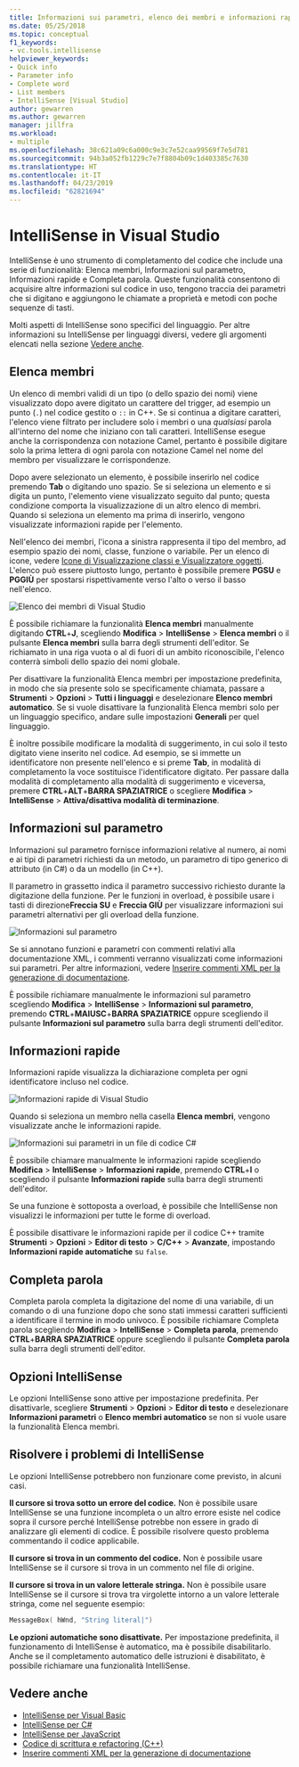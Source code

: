 ```yaml
---
title: Informazioni sui parametri, elenco dei membri e informazioni rapide
ms.date: 05/25/2018
ms.topic: conceptual
f1_keywords:
- vc.tools.intellisense
helpviewer_keywords:
- Quick info
- Parameter info
- Complete word
- List members
- IntelliSense [Visual Studio]
author: gewarren
ms.author: gewarren
manager: jillfra
ms.workload:
- multiple
ms.openlocfilehash: 38c621a09c6a000c9e3c7e52caa99569f7e5d781
ms.sourcegitcommit: 94b3a052fb1229c7e7f8804b09c1d403385c7630
ms.translationtype: HT
ms.contentlocale: it-IT
ms.lasthandoff: 04/23/2019
ms.locfileid: "62821694"
---
```

# <a name="intellisense-in-visual-studio"></a>IntelliSense in Visual Studio

IntelliSense è uno strumento di completamento del codice che include una serie di funzionalità: Elenca membri, Informazioni sul parametro, Informazioni rapide e Completa parola. Queste funzionalità consentono di acquisire altre informazioni sul codice in uso, tengono traccia dei parametri che si digitano e aggiungono le chiamate a proprietà e metodi con poche sequenze di tasti.

Molti aspetti di IntelliSense sono specifici del linguaggio. Per altre informazioni su IntelliSense per linguaggi diversi, vedere gli argomenti elencati nella sezione [Vedere anche](#see-also).

## <a name="list-members"></a>Elenca membri

Un elenco di membri validi di un tipo (o dello spazio dei nomi) viene visualizzato dopo avere digitato un carattere del trigger, ad esempio un punto (`.`) nel codice gestito o `::` in C++. Se si continua a digitare caratteri, l'elenco viene filtrato per includere solo i membri o una *qualsiasi* parola all'interno del nome che iniziano con tali caratteri. IntelliSense esegue anche la corrispondenza con notazione Camel, pertanto è possibile digitare solo la prima lettera di ogni parola con notazione Camel nel nome del membro per visualizzare le corrispondenze.

Dopo avere selezionato un elemento, è possibile inserirlo nel codice premendo **Tab** o digitando uno spazio. Se si seleziona un elemento e si digita un punto, l'elemento viene visualizzato seguito dal punto; questa condizione comporta la visualizzazione di un altro elenco di membri. Quando si seleziona un elemento ma prima di inserirlo, vengono visualizzate informazioni rapide per l'elemento.

Nell'elenco dei membri, l'icona a sinistra rappresenta il tipo del membro, ad esempio spazio dei nomi, classe, funzione o variabile. Per un elenco di icone, vedere [Icone di Visualizzazione classi e Visualizzatore oggetti](../ide/class-view-and-object-browser-icons.md). L'elenco può essere piuttosto lungo, pertanto è possibile premere **PGSU** e **PGGIÙ** per spostarsi rispettivamente verso l'alto o verso il basso nell'elenco.

![Elenco dei membri di Visual Studio](../ide/media/vs2015_intellisense.png)

È possibile richiamare la funzionalità **Elenca membri** manualmente digitando **CTRL**+**J**, scegliendo **Modifica** > **IntelliSense** > **Elenca membri** o il pulsante **Elenca membri** sulla barra degli strumenti dell'editor. Se richiamato in una riga vuota o al di fuori di un ambito riconoscibile, l'elenco conterrà simboli dello spazio dei nomi globale.

Per disattivare la funzionalità Elenca membri per impostazione predefinita, in modo che sia presente solo se specificamente chiamata, passare a **Strumenti** > **Opzioni** > **Tutti i linguaggi** e deselezionare **Elenco membri automatico**. Se si vuole disattivare la funzionalità Elenca membri solo per un linguaggio specifico, andare sulle impostazioni **Generali** per quel linguaggio.

È inoltre possibile modificare la modalità di suggerimento, in cui solo il testo digitato viene inserito nel codice. Ad esempio, se si immette un identificatore non presente nell'elenco e si preme **Tab**, in modalità di completamento la voce sostituisce l'identificatore digitato. Per passare dalla modalità di completamento alla modalità di suggerimento e viceversa, premere **CTRL**+**ALT**+**BARRA SPAZIATRICE** o scegliere **Modifica** > **IntelliSense** > **Attiva/disattiva modalità di terminazione**.

## <a name="parameter-info"></a>Informazioni sul parametro

Informazioni sul parametro fornisce informazioni relative al numero, ai nomi e ai tipi di parametri richiesti da un metodo, un parametro di tipo generico di attributo (in C#) o da un modello (in C++).

Il parametro in grassetto indica il parametro successivo richiesto durante la digitazione della funzione. Per le funzioni in overload, è possibile usare i tasti di direzione**Freccia SU** e **Freccia GIÙ** per visualizzare informazioni sui parametri alternativi per gli overload della funzione.

![Informazioni sul parametro](../ide/media/vs2015_param_info.png)

Se si annotano funzioni e parametri con commenti relativi alla documentazione XML, i commenti verranno visualizzati come informazioni sui parametri. Per altre informazioni, vedere [Inserire commenti XML per la generazione di documentazione](reference/generate-xml-documentation-comments.md).

È possibile richiamare manualmente le informazioni sul parametro scegliendo **Modifica** > **IntelliSense** > **Informazioni sul parametro**, premendo **CTRL**+**MAIUSC**+**BARRA SPAZIATRICE** oppure scegliendo il pulsante **Informazioni sul parametro** sulla barra degli strumenti dell'editor.

## <a name="quick-info"></a>Informazioni rapide

Informazioni rapide visualizza la dichiarazione completa per ogni identificatore incluso nel codice.

![Informazioni rapide di Visual Studio](../ide/media/vs2015_quick_info.png)

Quando si seleziona un membro nella casella **Elenca membri**, vengono visualizzate anche le informazioni rapide.

![Informazioni sui parametri in un file di codice C&#35;](../ide/media/vs2015_paraminfo.png)

È possibile chiamare manualmente le informazioni rapide scegliendo **Modifica** > **IntelliSense** > **Informazioni rapide**, premendo **CTRL**+**I** o scegliendo il pulsante **Informazioni rapide** sulla barra degli strumenti dell'editor.

Se una funzione è sottoposta a overload, è possibile che IntelliSense non visualizzi le informazioni per tutte le forme di overload.

È possibile disattivare le informazioni rapide per il codice C++ tramite **Strumenti** > **Opzioni** > **Editor di testo** > **C/C++** > **Avanzate**, impostando **Informazioni rapide automatiche** su `false`.

## <a name="complete-word"></a>Completa parola

Completa parola completa la digitazione del nome di una variabile, di un comando o di una funzione dopo che sono stati immessi caratteri sufficienti a identificare il termine in modo univoco. È possibile richiamare Completa parola scegliendo **Modifica** > **IntelliSense** > **Completa parola**, premendo **CTRL**+**BARRA SPAZIATRICE** oppure scegliendo il pulsante **Completa parola** sulla barra degli strumenti dell'editor.

## <a name="intellisense-options"></a>Opzioni IntelliSense

Le opzioni IntelliSense sono attive per impostazione predefinita. Per disattivarle, scegliere **Strumenti** > **Opzioni** > **Editor di testo** e deselezionare **Informazioni parametri** o **Elenco membri automatico** se non si vuole usare la funzionalità Elenca membri.

## <a name="troubleshoot-intellisense"></a>Risolvere i problemi di IntelliSense

Le opzioni IntelliSense potrebbero non funzionare come previsto, in alcuni casi.

**Il cursore si trova sotto un errore del codice.** Non è possibile usare IntelliSense se una funzione incompleta o un altro errore esiste nel codice sopra il cursore perché IntelliSense potrebbe non essere in grado di analizzare gli elementi di codice. È possibile risolvere questo problema commentando il codice applicabile.

**Il cursore si trova in un commento del codice.** Non è possibile usare IntelliSense se il cursore si trova in un commento nel file di origine.

**Il cursore si trova in un valore letterale stringa.** Non è possibile usare IntelliSense se il cursore si trova tra virgolette intorno a un valore letterale stringa, come nel seguente esempio:

```cpp
MessageBox( hWnd, "String literal|")
```

**Le opzioni automatiche sono disattivate.** Per impostazione predefinita, il funzionamento di IntelliSense è automatico, ma è possibile disabilitarlo. Anche se il completamento automatico delle istruzioni è disabilitato, è possibile richiamare una funzionalità IntelliSense.

## <a name="see-also"></a>Vedere anche

- [IntelliSense per Visual Basic](../ide/visual-basic-specific-intellisense.md)
- [IntelliSense per C#](../ide/visual-csharp-intellisense.md)
- [IntelliSense per JavaScript](../ide/javascript-intellisense.md)
- [Codice di scrittura e refactoring (C++)](/cpp/ide/writing-and-refactoring-code-cpp)
- [Inserire commenti XML per la generazione di documentazione](reference/generate-xml-documentation-comments.md)
